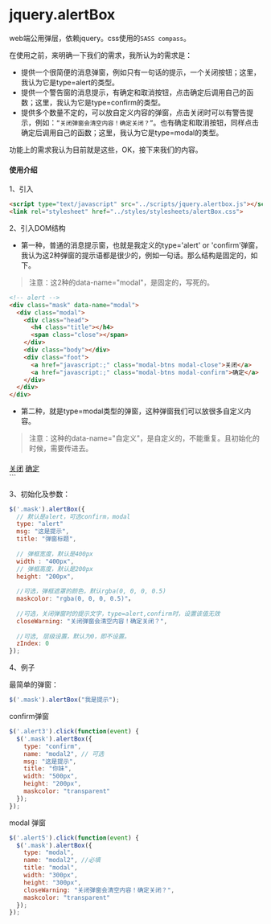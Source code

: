 # jquery.alertBox
web端公用弹层，依赖jquery。css使用的`SASS compass`。

在使用之前，来明确一下我们的需求，我所认为的需求是：
  - 提供一个很简便的消息弹窗，例如只有一句话的提示，一个关闭按钮；这里，我认为它是type=alert的类型。
  - 提供一个警告窗的消息提示，有确定和取消按钮，点击确定后调用自己的函数；这里，我认为它是type=confirm的类型。
  - 提供多个数量不定的，可以放自定义内容的弹窗，点击关闭时可以有警告提示，例如：`“关闭弹窗会清空内容！确定关闭？”`。也有确定和取消按钮，同样点击确定后调用自己的函数；这里，我认为它是type=modal的类型。
  
功能上的需求我认为目前就是这些，OK，接下来我们的内容。 

#### 使用介绍

1、引入
  ```html
  <script type="text/javascript" src="../scripts/jquery.alertbox.js"></script>  
  <link rel="stylesheet" href="../styles/stylesheets/alertBox.css">
  ```

2、引入DOM结构

- 第一种，普通的消息提示窗，也就是我定义的type='alert' or 'confirm'弹窗，我认为这2种弹窗的提示语都是很少的，例如一句话。那么结构是固定的，如下。

> 注意：这2种的data-name="modal"，是固定的，写死的。

```html
<!-- alert -->
<div class="mask" data-name="modal">
  <div class="modal">
    <div class="head">
      <h4 class="title"></h4>
      <span class="close"></span>
    </div>
    <div class="body"></div>
    <div class="foot">
      <a href="javascript:;" class="modal-btns modal-close">关闭</a>
      <a href="javascript:;" class="modal-btns modal-confirm">确定</a>
    </div>  
  </div>
</div>
```

- 第二种，就是type=modal类型的弹窗，这种弹窗我们可以放很多自定义内容。

> 注意：这种的data-name="自定义"，是自定义的，不能重复。且初始化的时候，需要传进去。

<!-- modal -->
<div class="mask" data-name="myModal">
  <div class="modal">
    <div class="head">
      <h4 class="title"></h4>
      <span class="close"></span>
    </div>
    <div class="body"></div>
    <div class="foot">
      <a href="javascript:;" class="modal-btns modal-close">关闭</a>
      <a href="javascript:;" class="modal-btns modal-confirm">确定</a>
    </div>  
  </div>
</div>
```

3、初始化及参数：
```js
$('.mask').alertBox({
  // 默认是alert，可选confirm，modal
  type: "alert" 
  msg: "这是提示",
  title: "弹窗标题",
  
  // 弹框宽度，默认是400px
  width : "400px",  
  // 弹框高度，默认是200px
  height: "200px", 
  
  //可选，弹框遮罩的颜色，默认rgba(0, 0, 0, 0.5)
  maskcolor: "rgba(0, 0, 0, 0.5)"，
  
  //可选，关闭弹窗时的提示文字，type=alert,confirm时，设置该值无效
  closeWarning: "关闭弹窗会清空内容！确定关闭？",
  
  //可选, 层级设置，默认为0，即不设置。
  zIndex: 0
});
```

4、例子

  最简单的弹窗：
  ```js
  $('.mask').alertBox("我是提示");
  ```
  
  confirm弹窗
  
  ```js
  $('.alert3').click(function(event) {
    $('.mask').alertBox({
      type: "confirm",
      name: "modal2", // 可选
      msg: "这是提示",
      title: "你妹",
      width: "500px",
      height: "200px",
      maskcolor: "transparent"
    });
  });
  ```
  
  modal 弹窗
  ```js
  $('.alert5').click(function(event) {
    $('.mask').alertBox({
      type: "modal",
      name: "modal2", //必填
      title: "modal",
      width: "300px",
      height: "300px",
      closeWarning: "关闭弹窗会清空内容！确定关闭？",
      maskcolor: "transparent"
    });
  });
  ```
